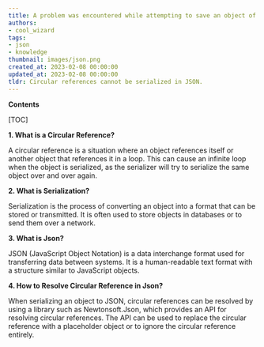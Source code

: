 ```yaml
---
title: A problem was encountered while attempting to save an object of type 'subsonic.schema.databasecolumn' due to a circular reference
authors:
- cool_wizard
tags:
- json
- knowledge
thumbnail: images/json.png
created_at: 2023-02-08 00:00:00
updated_at: 2023-02-08 00:00:00
tldr: Circular references cannot be serialized in JSON.
---
```


**Contents**

[TOC]

**1. What is a Circular Reference?**

A circular reference is a situation where an object references itself or another object that references it in a loop. This can cause an infinite loop when the object is serialized, as the serializer will try to serialize the same object over and over again.

**2. What is Serialization?**

Serialization is the process of converting an object into a format that can be stored or transmitted. It is often used to store objects in databases or to send them over a network.

**3. What is Json?**

JSON (JavaScript Object Notation) is a data interchange format used for transferring data between systems. It is a human-readable text format with a structure similar to JavaScript objects.

**4. How to Resolve Circular Reference in Json?**

When serializing an object to JSON, circular references can be resolved by using a library such as Newtonsoft.Json, which provides an API for resolving circular references. The API can be used to replace the circular reference with a placeholder object or to ignore the circular reference entirely.
